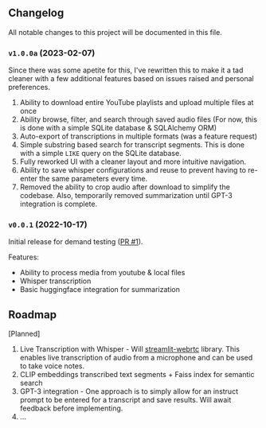 
## Changelog
All notable changes to this project will be documented in this file.

### `v1.0.0a` (2023-02-07)
Since there was some apetite for this, I've rewritten this to make it a tad cleaner with a few additional features based on issues raised and personal preferences.
1. Ability to download entire YouTube playlists and upload multiple files at once
2. Ability browse, filter, and search through saved audio files (For now, this is done with a simple SQLite database & SQLAlchemy ORM)
3. Auto-export of transcriptions in multiple formats (was a feature request)
4. Simple substring based search for transcript segments. This is done with a simple `LIKE` query on the SQLite database.
5. Fully reworked UI with a cleaner layout and more intuitive navigation.
6. Ability to save whisper configurations and reuse to prevent having to re-enter the same parameters every time.
7. Removed the ability to crop audio after download to simplify the codebase. Also, temporarily removed summarization until GPT-3 integration is complete.
### `v0.0.1` (2022-10-17)
Initial release for demand testing ([PR #1](https://github.com/hayabhay/whisper-ui/pull/1)).

Features:
- Ability to process media from youtube & local files
- Whisper transcription
- Basic huggingface integration for summarization


## Roadmap
[Planned]

1. Live Transcription with Whisper - Will [streamlit-webrtc](https://github.com/whitphx/streamlit-webrtc) library. This enables live transcription of audio from a microphone and can be used to take voice notes.
3. CLIP embeddings transcribed text segments + Faiss index for semantic search
2. GPT-3 integration - One approach is to simply allow for an instruct prompt to be entered for a transcript and save results. Will await feedback before implementing.
4. ...
